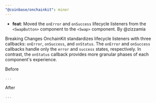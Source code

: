 ```yaml
---
"@coinbase/onchainkit": minor
---
```


- **feat**: Moved the `onError` and `onSuccess` lifecycle listeners from the `<SwapButton>` component to the `<Swap>` component. By @zizzamia 

Breaking Changes
OnchainKit standardizes lifecycle listeners with three callbacks: `onError`, `onSuccess`, and `onStatus`. The `onError` and `onSuccess` callbacks handle only the `error` and `success` states, respectively. In contrast, the `onStatus` callback provides more granular phases of each component's experience.

Before
```ts
...
```

After
```ts
...
```
